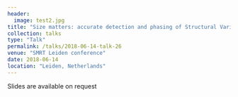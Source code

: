 ```yaml
---
header:
  image: test2.jpg
title: "Size matters: accurate detection and phasing of Structural Variations"
collection: talks
type: "Talk"
permalink: /talks/2018-06-14-talk-26
venue: "SMRT Leiden conference"
date: 2018-06-14
location: "Leiden, Netherlands"
---
```


Slides are available on request
